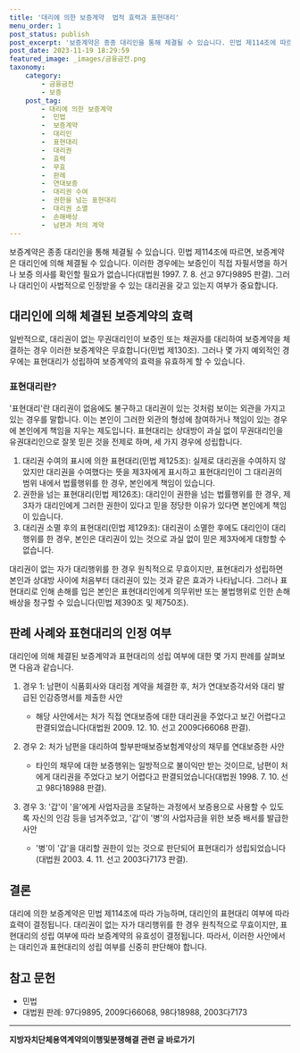 ```yaml
---
title: '대리에 의한 보증계약  법적 효력과 표현대리'
menu_order: 1
post_status: publish
post_excerpt: '보증계약은 종종 대리인을 통해 체결될 수 있습니다. 민법 제114조에 따르면, 보증계약은 대리인에 의해 체결될 수 있습니다. 이러한 경우에는 보증인이 직접 자필서명을 하거나 보증 의사를 확인할 필요가 없습니다 대법원 1997. 7. 8. 선고 97다9895 판결 . 그러나 대리인이 사법적으로 인정받을 수 있는 대리권을 갖고 있는지 여부가 중요합니다.'
post_date: 2023-11-19 18:29:59
featured_image: _images/금융금전.png
taxonomy:
    category:
        - 금융금전
        - 보증
    post_tag:
        - 대리에 의한 보증계약
        -  민법
        -  보증계약
        -  대리인
        -  표현대리
        -  대리권
        -  효력
        -  무효
        -  판례
        -  연대보증
        -  대리권 수여
        -  권한을 넘는 표현대리
        -  대리권 소멸
        -  손해배상
        -  남편과 처의 계약
---
```



보증계약은 종종 대리인을 통해 체결될 수 있습니다. 민법 제114조에 따르면, 보증계약은 대리인에 의해 체결될 수 있습니다. 이러한 경우에는 보증인이 직접 자필서명을 하거나 보증 의사를 확인할 필요가 없습니다(대법원 1997. 7. 8. 선고 97다9895 판결). 그러나 대리인이 사법적으로 인정받을 수 있는 대리권을 갖고 있는지 여부가 중요합니다.

## 대리인에 의해 체결된 보증계약의 효력

일반적으로, 대리권이 없는 무권대리인이 보증인 또는 채권자를 대리하여 보증계약을 체결하는 경우 이러한 보증계약은 무효합니다(민법 제130조). 그러나 몇 가지 예외적인 경우에는 표현대리가 성립하여 보증계약의 효력을 유효하게 할 수 있습니다.

### 표현대리란?

'표현대리'란 대리권이 없음에도 불구하고 대리권이 있는 것처럼 보이는 외관을 가지고 있는 경우를 말합니다. 이는 본인이 그러한 외관의 형성에 참여하거나 책임이 있는 경우에 본인에게 책임을 지우는 제도입니다. 표현대리는 상대방이 과실 없이 무권대리인을 유권대리인으로 잘못 믿은 것을 전제로 하며, 세 가지 경우에 성립합니다.

1. 대리권 수여의 표시에 의한 표현대리(민법 제125조): 실제로 대리권을 수여하지 않았지만 대리권을 수여했다는 뜻을 제3자에게 표시하고 표현대리인이 그 대리권의 범위 내에서 법률행위를 한 경우, 본인에게 책임이 있습니다.
2. 권한을 넘는 표현대리(민법 제126조): 대리인이 권한을 넘는 법률행위를 한 경우, 제3자가 대리인에게 그러한 권한이 있다고 믿을 정당한 이유가 있다면 본인에게 책임이 있습니다.
3. 대리권 소멸 후의 표현대리(민법 제129조): 대리권이 소멸한 후에도 대리인이 대리행위를 한 경우, 본인은 대리권이 있는 것으로 과실 없이 믿은 제3자에게 대항할 수 없습니다.

대리권이 없는 자가 대리행위를 한 경우 원칙적으로 무효이지만, 표현대리가 성립하면 본인과 상대방 사이에 처음부터 대리권이 있는 것과 같은 효과가 나타납니다. 그러나 표현대리로 인해 손해를 입은 본인은 표현대리인에게 의무위반 또는 불법행위로 인한 손해배상을 청구할 수 있습니다(민법 제390조 및 제750조).

## 판례 사례와 표현대리의 인정 여부

대리인에 의해 체결된 보증계약과 표현대리의 성립 여부에 대한 몇 가지 판례를 살펴보면 다음과 같습니다.

1. 경우 1: 남편이 식품회사와 대리점 계약을 체결한 후, 처가 연대보증각서와 대리 발급된 인감증명서를 제출한 사안
   - 해당 사안에서는 처가 직접 연대보증에 대한 대리권을 주었다고 보긴 어렵다고 판결되었습니다(대법원 2009. 12. 10. 선고 2009다66068 판결).

2. 경우 2: 처가 남편을 대리하여 할부판매보증보험계약상의 채무를 연대보증한 사안
   - 타인의 채무에 대한 보증행위는 일방적으로 불이익만 받는 것이므로, 남편이 처에게 대리권을 주었다고 보기 어렵다고 판결되었습니다(대법원 1998. 7. 10. 선고 98다18988 판결).

3. 경우 3: '갑'이 '을'에게 사업자금을 조달하는 과정에서 보증용으로 사용할 수 있도록 자신의 인감 등을 넘겨주었고, '갑'이 '병'의 사업자금을 위한 보증 배서를 발급한 사안
   - '병'이 '갑'을 대리할 권한이 있는 것으로 판단되어 표현대리가 성립되었습니다(대법원 2003. 4. 11. 선고 2003다7173 판결).

## 결론

대리에 의한 보증계약은 민법 제114조에 따라 가능하며, 대리인의 표현대리 여부에 따라 효력이 결정됩니다. 대리권이 없는 자가 대리행위를 한 경우 원칙적으로 무효이지만, 표현대리의 성립 여부에 따라 보증계약의 유효성이 결정됩니다. 따라서, 이러한 사안에서는 대리인과 표현대리의 성립 여부를 신중히 판단해야 합니다.

## 참고 문헌
- 민법
- 대법원 판례: 97다9895, 2009다66068, 98다18988, 2003다7173
<!-- wp:separator -->
<hr class="wp-block-separator has-alpha-channel-opacity"/>
<!-- /wp:separator -->

<!-- wp:group {"backgroundColor":"base","layout":{"type":"constrained"}} -->
<div class="wp-block-group has-base-background-color has-background"><!-- wp:paragraph {"align":"center","fontSize":"medium"} -->
<p class="has-text-align-center has-large-font-size"><strong>지방자치단체용역계약의이행및분쟁해결 관련 글 바로가기</strong></p>
<!-- /wp:paragraph -->


<!-- wp:latest-posts
{"categories":[{"id":7295,"count":19,"description":"","link":"https://uknowlaw.com/category/%ec%a7%80%eb%b0%a9%ec%9e%90%ec%b9%98%eb%8b%a8%ec%b2%b4%ec%9a%a9%ec%97%ad%ea%b3%84%ec%95%bd%ec%9d%98%ec%9d%b4%ed%96%89%eb%b0%8f%eb%b6%84%ec%9f%81%ed%95%b4%ea%b2%b0/","name":"지방자치단체용역계약의이행및분쟁해결","slug":"지방자치단체용역계약의이행및분쟁해결","taxonomy":"category","parent":0,"meta":[],"_links":{"self":[{"href":"https://uknowlaw.com/wp-json/wp/v2/categories/7295"}],"collection":[{"href":"https://uknowlaw.com/wp-json/wp/v2/categories"}],"about":[{"href":"https://uknowlaw.com/wp-json/wp/v2/taxonomies/category"}],"wp:post_type":[{"href":"https://uknowlaw.com/wp-json/wp/v2/posts?categories=7295"}],"curies":[{"name":"wp","href":"https://api.w.org/{rel}","templated":true}]}}],"postsToShow":100,"excerptLength":28,"postLayout":"grid","columns":2,"featuredImageAlign":"left","featuredImageSizeSlug":"large","fontSize":"small"} /--></div>
<!-- /wp:group -->